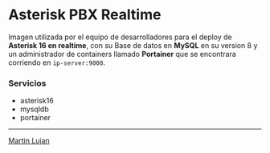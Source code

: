 # Asterisk PBX Realtime

Imagen utilizada por el equipo de desarrolladores para el deploy de **Asterisk 16 en realtime**, con su Base de datos en **MySQL** en su version 8 y un administrador de containers llamado **Portainer** que se encontrara corriendo en `ip-server:9000`. 

### Servicios

- asterisk16
- mysqldb
- portainer
---
[Martin Lujan](https://www.linkedin.com/in/martinlujan-/)